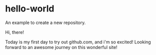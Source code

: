 # hello-world
An example to create a new repository.

Hi, there!

Today is my first day to try out github.com, and i'm so excited!
Looking forward to an awesome journey on this wonderful site!
